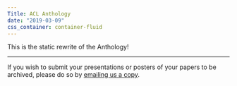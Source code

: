 ```yaml
---
Title: ACL Anthology
date: "2019-03-09"
css_container: container-fluid
---
```


This is the static rewrite of the Anthology!

- - -

If you wish to submit your presentations or posters of your papers to be
archived, please do so by [emailing us a copy](http://is.gd/fxDHDp).
